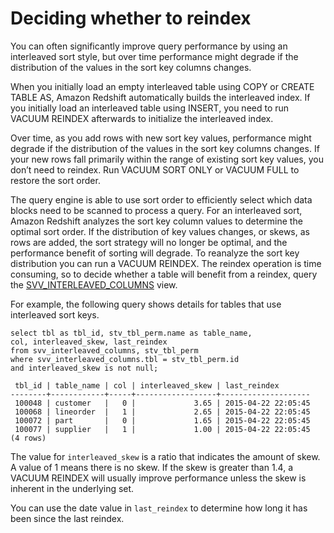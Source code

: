 # Deciding whether to reindex<a name="r_vacuum-decide-whether-to-reindex"></a>

You can often significantly improve query performance by using an interleaved sort style, but over time performance might degrade if the distribution of the values in the sort key columns changes\. 

When you initially load an empty interleaved table using COPY or CREATE TABLE AS, Amazon Redshift automatically builds the interleaved index\. If you initially load an interleaved table using INSERT, you need to run VACUUM REINDEX afterwards to initialize the interleaved index\. 

Over time, as you add rows with new sort key values, performance might degrade if the distribution of the values in the sort key columns changes\. If your new rows fall primarily within the range of existing sort key values, you don’t need to reindex\. Run VACUUM SORT ONLY or VACUUM FULL to restore the sort order\. 

The query engine is able to use sort order to efficiently select which data blocks need to be scanned to process a query\. For an interleaved sort, Amazon Redshift analyzes the sort key column values to determine the optimal sort order\. If the distribution of key values changes, or skews, as rows are added, the sort strategy will no longer be optimal, and the performance benefit of sorting will degrade\. To reanalyze the sort key distribution you can run a VACUUM REINDEX\. The reindex operation is time consuming, so to decide whether a table will benefit from a reindex, query the [SVV\_INTERLEAVED\_COLUMNS](r_SVV_INTERLEAVED_COLUMNS.md) view\. 

For example, the following query shows details for tables that use interleaved sort keys\.

```
select tbl as tbl_id, stv_tbl_perm.name as table_name, 
col, interleaved_skew, last_reindex
from svv_interleaved_columns, stv_tbl_perm
where svv_interleaved_columns.tbl = stv_tbl_perm.id
and interleaved_skew is not null;

 tbl_id | table_name | col | interleaved_skew | last_reindex
--------+------------+-----+------------------+--------------------
 100048 | customer   |   0 |             3.65 | 2015-04-22 22:05:45
 100068 | lineorder  |   1 |             2.65 | 2015-04-22 22:05:45
 100072 | part       |   0 |             1.65 | 2015-04-22 22:05:45
 100077 | supplier   |   1 |             1.00 | 2015-04-22 22:05:45
(4 rows)
```

The value for `interleaved_skew` is a ratio that indicates the amount of skew\. A value of 1 means there is no skew\. If the skew is greater than 1\.4, a VACUUM REINDEX will usually improve performance unless the skew is inherent in the underlying set\. 

You can use the date value in `last_reindex` to determine how long it has been since the last reindex\. 